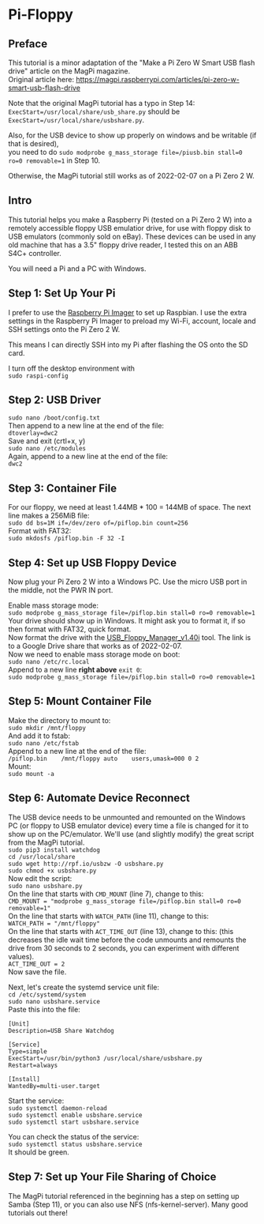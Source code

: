 # Pi-Floppy

## Preface

This tutorial is a minor adaptation of the "Make a Pi Zero W Smart USB flash drive" article on the MagPi magazine. \
Original article here: https://magpi.raspberrypi.com/articles/pi-zero-w-smart-usb-flash-drive

Note that the original MagPi tutorial has a typo in Step 14: \
`ExecStart=/usr/local/share/usb_share.py` should be `ExecStart=/usr/local/share/usbshare.py`.

Also, for the USB device to show up properly on windows and be writable (if that is desired), \
you need to do `sudo modprobe g_mass_storage file=/piusb.bin stall=0 ro=0 removable=1` in Step 10.

Otherwise, the MagPi tutorial still works as of 2022-02-07 on a Pi Zero 2 W.

## Intro

This tutorial helps you make a Raspberry Pi (tested on a Pi Zero 2 W) into a remotely accessible floppy USB emulatior drive, for use with floppy disk to USB emulators (commonly sold on eBay). These devices can be used in any old machine that has a 3.5" floppy drive reader, I tested this on an ABB S4C+ controller.

You will need a Pi and a PC with Windows.

## Step 1: Set Up Your Pi

I prefer to use the [Raspberry Pi Imager](https://www.raspberrypi.com/software/) to set up Raspbian. I use the extra settings in the Raspberry Pi Imager to preload my Wi-Fi, account, locale and SSH settings onto the Pi Zero 2 W.

This means I can directly SSH into my Pi after flashing the OS onto the SD card.

I turn off the desktop environment with \
`sudo raspi-config`

## Step 2: USB Driver

`sudo nano /boot/config.txt` \
Then append to a new line at the end of the file: \
`dtoverlay=dwc2` \
Save and exit (crtl+x, y) \
`sudo nano /etc/modules` \
Again, append to a new line at the end of the file: \
`dwc2` 

## Step 3: Container File

For our floppy, we need at least 1.44MB * 100 = 144MB of space. The next line makes a 256MiB file: \
`sudo dd bs=1M if=/dev/zero of=/piflop.bin count=256` \
Format with FAT32: \
`sudo mkdosfs /piflop.bin -F 32 -I` 

## Step 4: Set up USB Floppy Device

Now plug your Pi Zero 2 W into a Windows PC. Use the micro USB port in the middle, not the PWR IN port.

Enable mass storage mode: \
`sudo modprobe g_mass_storage file=/piflop.bin stall=0 ro=0 removable=1` \
Your drive should show up in Windows. It might ask you to format it, if so then format with FAT32, quick format. \
Now format the drive with the [USB_Floppy_Manager_v1.40i](https://drive.google.com/file/d/1C-k-ev3rfInV3rtoDJusstr8cn3QsRBf/view) tool. The link is to a Google Drive share that works as of 2022-02-07. \
Now we need to enable mass storage mode on boot: \
`sudo nano /etc/rc.local` \
Append to a new line **right above** `exit 0`: \
`sudo modprobe g_mass_storage file=/piflop.bin stall=0 ro=0 removable=1` 

## Step 5: Mount Container File

Make the directory to mount to: \
`sudo mkdir /mnt/floppy` \
And add it to fstab: \
`sudo nano /etc/fstab` \
Append to a new line at the end of the file: \
`/piflop.bin	/mnt/floppy	auto	users,umask=000 0 2` \
Mount: \
`sudo mount -a`

## Step 6: Automate Device Reconnect

The USB device needs to be unmounted and remounted on the Windows PC (or floppy to USB emulator device) every time a file is changed for it to show up on the PC/emulator. We'll use (and slightly modify) the great script from the MagPi tutorial. \
`sudo pip3 install watchdog` \
`cd /usr/local/share` \
`sudo wget http://rpf.io/usbzw -O usbshare.py` \
`sudo chmod +x usbshare.py` \
Now edit the script: \
`sudo nano usbshare.py` \
On the line that starts with `CMD_MOUNT` (line 7), change to this: \
`CMD_MOUNT = "modprobe g_mass_storage file=/piflop.bin stall=0 ro=0 removable=1"` \
On the line that starts with `WATCH_PATH` (line 11), change to this: \
`WATCH_PATH = "/mnt/floppy"` \
On the line that starts with `ACT_TIME_OUT` (line 13), change to this: (this decreases the idle wait time before the code unmounts and remounts the drive from 30 seconds to 2 seconds, you can experiment with different values). \
`ACT_TIME_OUT = 2` \
Now save the file.

Next, let's create the systemd service unit file:\
`cd /etc/systemd/system`\
`sudo nano usbshare.service`\
Paste this into the file:
```
[Unit]
Description=USB Share Watchdog

[Service]
Type=simple
ExecStart=/usr/bin/python3 /usr/local/share/usbshare.py
Restart=always

[Install]
WantedBy=multi-user.target
```

Start the service: \
`sudo systemctl daemon-reload`\
`sudo systemctl enable usbshare.service`\
`sudo systemctl start usbshare.service`

You can check the status of the service: \
`sudo systemctl status usbshare.service`\
It should be green.

## Step 7: Set up Your File Sharing of Choice

The MagPi tutorial referenced in the beginning has a step on setting up Samba (Step 11), or you can also use NFS (nfs-kernel-server). Many good tutorials out there!
